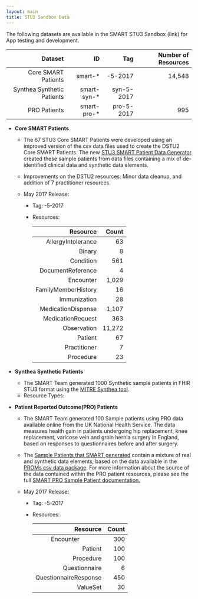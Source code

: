```yaml
---
layout: main
title: STU3 Sandbox Data
---
```


The following datasets are available in the SMART STU3 Sandbox (link) for App testing and development.

| Dataset                     | ID            | Tag          | Number of Resources  |
| ---------------------------:|--------------:| ------------:| --------------------:|
| Core SMART Patients         |smart-*        |    -5-2017   |14,548                |
|  Synthea Synthetic Patients |smart-syn-*    | syn-5-2017   |                      |
| PRO Patients                |smart-pro-*    | pro-5-2017   |995                   |



* **Core SMART Patients** 
  * The 67 STU3 Core SMART Patients were developed using an improved version of the csv data files used to create the DSTU2 Core SMART Patients. The new [STU3 SMART Patient Data Generator](https://github.com/smart-on-fhir/sample-patients-stu3) created these sample patients from data files containing a mix of de-identified clinical data and synthetic data elements.
  * Improvements on the DSTU2 resources: Minor data cleanup, and addition of 7 practitioner resources.  
  
  * May 2017 Release:
    * Tag: -5-2017
    * Resources:
      
      | Resource            | Count | 
      | -------------------:|------:| 
      |AllergyIntolerance   |63     |    
      |Binary               |8      | 
      |Condition            |561    | 
      |DocumentReference    |4      |
      |Encounter            |1,029  |
      |FamilyMemberHistory  |16     |
      |Immunization         |28     |
      |MedicationDispense   |1,107  |
      |MedicationRequest    |363    |
      |Observation          |11,272 |
      |Patient              |67     |
      |Practitioner         |7      |
      |Procedure            |23     |


* **Synthea Synthetic Patients**
  * The SMART Team generated 1000 Synthetic sample patients in FHIR STU3 format using the [MITRE Synthea tool](https://github.com/synthetichealth/synthea/wiki). 
  * Resource Types:
 
* **Patient Reported Outcome(PRO) Patients**
  * The SMART Team generated 100 Sample patients using PRO data available online from the UK National Health Service. The data measures health gain in patients undergoing hip replacement, knee replacement, varicose vein and groin hernia surgery in England, based on responses to questionnaires before and after surgery.
  * The [Sample Patients that SMART generated](https://github.com/smart-on-fhir/sample-patients-prom) contain a mixture of real and synthetic data elements, based on the data available in the [PROMs csv data package](http://content.digital.nhs.uk/catalogue/PUB23908). For more information about the source of the data contained within the PRO patient resources, please see the full [SMART PRO Sample Patient documentation.](https://github.com/smart-on-fhir/smart-on-fhir.github.io/blob/master/profiles/PRO-full.md) 
  
  * May 2017 Release:
    * Tag: -5-2017
    * Resources:
  
      | Resource               | Count | 
      |-----------------------:|------:|   
      |Encounter               |300    |
      |Patient                 |100    |
      |Procedure               |100    |
      |Questionnaire           |6      |
      |QuestionnaireResponse   |450    |
      |ValueSet                |30     |
